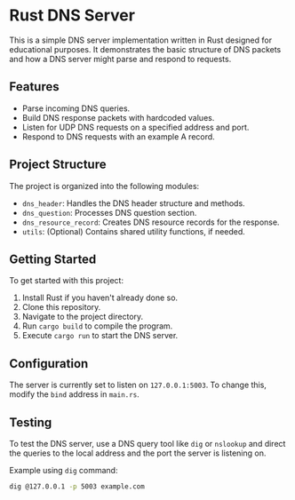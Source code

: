 # Rust DNS Server

This is a simple DNS server implementation written in Rust designed for educational purposes. It demonstrates the basic structure of DNS packets and how a DNS server might parse and respond to requests.

## Features

- Parse incoming DNS queries.
- Build DNS response packets with hardcoded values.
- Listen for UDP DNS requests on a specified address and port.
- Respond to DNS requests with an example A record.

## Project Structure

The project is organized into the following modules:

- `dns_header`: Handles the DNS header structure and methods.
- `dns_question`: Processes DNS question section.
- `dns_resource_record`: Creates DNS resource records for the response.
- `utils`: (Optional) Contains shared utility functions, if needed.

## Getting Started

To get started with this project:

1. Install Rust if you haven't already done so.
2. Clone this repository.
3. Navigate to the project directory.
4. Run `cargo build` to compile the program.
5. Execute `cargo run` to start the DNS server.

## Configuration

The server is currently set to listen on `127.0.0.1:5003`. To change this, modify the `bind` address in `main.rs`.

## Testing

To test the DNS server, use a DNS query tool like `dig` or `nslookup` and direct the queries to the local address and the port the server is listening on.

Example using `dig` command:

```bash
dig @127.0.0.1 -p 5003 example.com
```
